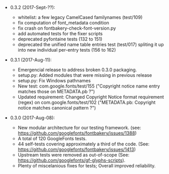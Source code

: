 * 0.3.2 (2017-Sept-??):
  - whitelist: a few legacy CamelCased familynames (test/109)
  - fix computation of font_metadata condition
  - fix crash on fontbakery-check-font-version.py
  - add automated tests for the fixer scripts
  - deprecated pyfontaine tests (132 to 151)
  - deprecated the unified name table entries test (test/017) spliting it up into new individual per-entry tests (156 to 162)

* 0.3.1 (2017-Aug-11):
  - Emergencial release to address broken 0.3.0 packaging.
  - setup.py: Added modules that were missing in previous release
  - setup.py: Fix Windows pathnames
  - New test: com.google.fonts/test/155 ("Copyright notice name entry matches those on METADATA.pb ?")
  - Updated requirement: Changed Copyright Notice format requirement (regex) on com.google.fonts/test/102 ("METADATA.pb: Copyright notice matches canonical pattern ?")

* 0.3.0 (2017-Aug-08):
  - New modular architecture for our testing framework. (see: https://github.com/googlefonts/fontbakery/issues/1388)
  - A total of 120 GoogleFonts tests.
  - 44 self-tests covering approximately a third of the code. (See: https://github.com/googlefonts/fontbakery/issues/1413)
  - Upstream tests were removed as out-of-scope (See: https://github.com/googlefonts/gf-glyphs-scripts).
  - Plenty of miscelanious fixes for tests; Overall improved reliability.
